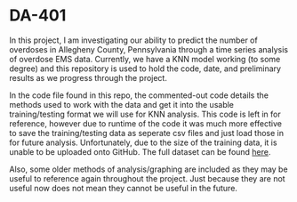 # DA-401

In this project, I am investigating our ability to predict the number of overdoses in Allegheny County, Pennsylvania through a time series analysis of overdose EMS data. Currently, we have a KNN model working (to some degree) and this repository is used to hold the code, date, and preliminary results as we progress through the project.

In the code file found in this repo, the commented-out code details the methods used to work with the data and get it into the usable training/testing format we will use for KNN analysis. This code is left in for reference, however due to runtime of the code it was much more effective to save the training/testing data as seperate csv files and just load those in for future analysis. Unfortunately, due to the size of the training data, it is unable to be uploaded onto GitHub. The full dataset can be found [here]([url](https://catalog.data.gov/dataset/allegheny-county-911-dispatches-ems-and-fire)). 

Also, some older methods of analysis/graphing are included as they may be useful to reference again throughout the project. Just because they are not useful now does not mean they cannot be useful in the future.
